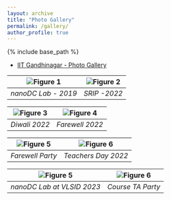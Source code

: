 ```yaml
---
layout: archive
title: "Photo Gallery"
permalink: /gallery/
author_profile: true
---
```


{% include base_path %}

* <a href="https://drive.google.com/drive/folders/0B7yd8o_EZwcrflR4Q25XeVB2by05b21wNmtLaG93azhYcGJLekFCZTBiVWhscE9Kc0hyNWM?resourcekey=0-Kmu_OlPJVJD3Kh4ZsF9PiQ&usp=sharing" target="_blank">IIT Gandhinagar - Photo Gallery</a>

<style>
    .responsive-image {
        max-width: 100%;
        height: auto;
    }
</style>

| <img src="{{ base_path }}/images/img13.jpg" alt="Figure 1" class="responsive-image"> | <img src="{{ base_path }}/images/img16.jpg" alt="Figure 2" class="responsive-image"> |
|:---:|:---:|
| *nanoDC Lab - 2019* | *SRIP -2022* |

| <img src="{{ base_path }}/images/img15.jpg" alt="Figure 3" class="responsive-image"> | <img src="{{ base_path }}/images/img14.jpg" alt="Figure 4" class="responsive-image"> |
|:---:|:---:|
| *Diwali 2022* | *Farewell 2022* |

| <img src="{{ base_path }}/images/img27.jpg" alt="Figure 5" class="responsive-image"> | <img src="{{ base_path }}/images/img28.jpg" alt="Figure 6" class="responsive-image"> |
|:---:|:---:|
| *Farewell Party* | *Teachers Day 2022* |

| <img src="{{ base_path }}/images/img29.jpg" alt="Figure 5" class="responsive-image"> | <img src="{{ base_path }}/images/img30.jpg" alt="Figure 6" class="responsive-image"> |
|:---:|:---:|
| *nanoDC Lab at VLSID 2023* | *Course TA Party* |


